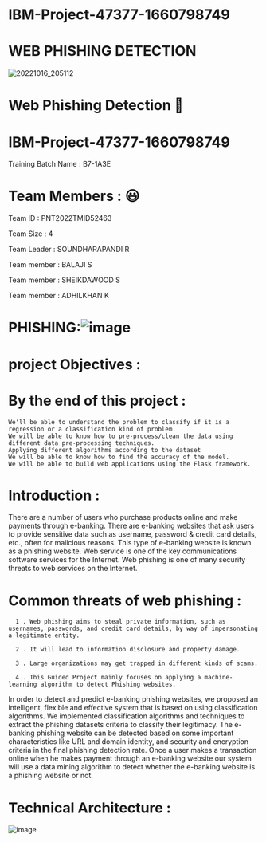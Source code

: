
# IBM-Project-47377-1660798749
#                                               WEB PHISHING DETECTION
![20221016_205112](https://user-images.githubusercontent.com/113851201/196043815-d9fd3371-0bde-44f6-8972-c2679a4a24ef.jpg)

   #  Web Phishing Detection 👋

# IBM-Project-47377-1660798749

 Training Batch Name : B7-1A3E

# Team Members : 😃

Team ID : PNT2022TMID52463


Team Size : 4

Team Leader : SOUNDHARAPANDI R

Team member : BALAJI S

Team member : SHEIKDAWOOD S

Team member : ADHILKHAN K                                
   
# PHISHING:![image](https://user-images.githubusercontent.com/113851201/201483321-52bb0ea7-d55d-47a0-89e4-ede4ff2bc59c.png)

# project Objectives :
# By the end of this project :

    We'll be able to understand the problem to classify if it is a regression or a classification kind of problem.
    We will be able to know how to pre-process/clean the data using different data pre-processing techniques.
    Applying different algorithms according to the dataset
    We will be able to know how to find the accuracy of the model.
    We will be able to build web applications using the Flask framework.

# Introduction : 

There are a number of users who purchase products online and make payments through e-banking. There are e-banking websites that ask users to provide sensitive data such as username, password & credit card details, etc., often for malicious reasons. This type of e-banking website is known as a phishing website. Web service is one of the key communications software services for the Internet. Web phishing is one of many security threats to web services on the Internet.

# Common threats of web phishing :

      1 . Web phishing aims to steal private information, such as usernames, passwords, and credit card details, by way of impersonating a legitimate entity.

      2 . It will lead to information disclosure and property damage.

      3 . Large organizations may get trapped in different kinds of scams.

      4 . This Guided Project mainly focuses on applying a machine-learning algorithm to detect Phishing websites.

  In order to detect and predict e-banking phishing websites, we proposed an intelligent, flexible and effective system that is based on using classification algorithms. We implemented classification algorithms and techniques to extract the phishing datasets criteria to classify their legitimacy. The e-banking phishing website can be detected based on some important characteristics like URL and domain identity, and security and encryption criteria in the final phishing detection rate. Once a user makes a transaction online when he makes payment through an e-banking website our system will use a data mining algorithm to detect whether the e-banking website is a phishing website or not.

# Technical Architecture : 
![image](https://user-images.githubusercontent.com/113851201/201481729-0e1ab392-f66c-4faa-b667-c071f40287e7.png)
